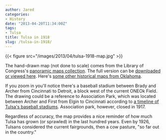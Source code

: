 ```yaml
---
author: Jared
categories:
- History
date: "2013-04-20T11:34:00Z"
tags:
- Tulsa
title: Tulsa in 1918
slug: /tulsa-in-1918/
---
```

{{< figure src="/images/2013/04/tulsa-1918-map.jpg" >}}

The hand-drawn map (not done to scale) comes from the Library of Congress's [panoramic maps collection](https://www.loc.gov/collections/panoramic-maps). The full version can be [downloaded or viewed here](https://www.loc.gov/item/87692752/). Here's [some other historical maps from Oklahoma](https://www.loc.gov/collections/general-maps/?fa=location:oklahoma).

If you zoom in you'll notice there's a baseball stadium between Brady and Archer from Cincinnati to Detroit, a block west of the current ONEOk Field. The drawing could be a reference to Association Park, which was located between Archer and First from Elgin to Cincinnati according to [a timeline of Tulsa's baseball stadiums](https://tulsaworld.com/sportsextra/drillers/tulsa-s-pro-baseball-homes/article_e2d5c57e-0f19-5384-9c64-92c8da8b0147.html). Association park, however, closed in 1917.

Regardless of accuracy, the map provides a nice reminder of how much Tulsa has grown (or sprawled) in the last hundred years. Even by 1926, Tulsans considered the current fairgrounds, then a cow pasture, "so far out in the country."